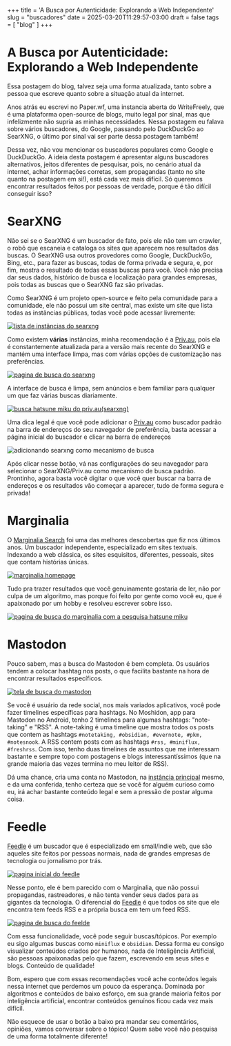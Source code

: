 +++
title = 'A Busca por Autenticidade: Explorando a Web Independente'
slug = "buscadores"
date = 2025-03-20T11:29:57-03:00
draft = false
tags = [
  "blog"
]
+++
# A Busca por Autenticidade: Explorando a Web Independente

Essa postagem do blog, talvez seja uma forma atualizada, tanto sobre a pessoa que escreve quanto sobre a situação atual da internet.

Anos atrás eu escrevi no Paper.wf, uma instancia aberta do WriteFreely, que é uma plataforma open-source de blogs, muito legal por sinal, mas que infelizmente não supria as minhas necessidades. Nessa postagem eu falava sobre vários buscadores, do Google, passando pelo DuckDuckGo ao SearXNG, o último por sinal vai ser parte dessa postagem também!

Dessa vez, não vou mencionar os buscadores populares como Google e DuckDuckGo. A ideia desta postagem é apresentar alguns buscadores alternativos, jeitos diferentes de pesquisar, pois, no cenário atual da internet, achar informações corretas, sem propagandas (tanto no site quanto na postagem em si!), está cada vez mais difícil. Só queremos encontrar resultados feitos por pessoas de verdade, porque é tão difícil conseguir isso?

# SearXNG

Não sei se o SearXNG é um buscador de fato, pois ele não tem um crawler, o robô que escaneia e cataloga os sites que aparecem nos resultados das buscas. O SearXNG usa outros provedores como Google, DuckDuckGo, Bing, etc., para fazer as buscas, todas de forma privada e segura, e, por fim, mostra o resultado de todas essas buscas para você. Você não precisa dar seus dados, histórico de busca e localização para grandes empresas, pois todas as buscas que o SearXNG faz são privadas.

Como SearXNG é um projeto open-source e feito pela comunidade para a comunidade, ele não possui um site central, mas existe um site que lista todas as instâncias públicas, todas você pode acessar livremente:

[![lista de instâncias do searxng](https://images.riiku.fun/Screenshot%202025-03-20%20at%2009-39-42%20SearXNG%20instances.webp)](https://searx.space/)

Como existem **várias** instâncias, minha recomendação é a [Priv.au](https://priv.au/), pois ela é constantemente atualizada para a versão mais recente do SearXNG e mantém uma interface limpa, mas com várias opções de customização nas preferências.

[![pagina de busca do searxng](https://images.riiku.fun/Screenshot%202025-03-20%20at%2009-39-55%20SearXNG%20%40%20searx.tiekoetter.com.webp)](https://priv.au/)

A interface de busca é limpa, sem anúncios e bem familiar para qualquer um que faz várias buscas diariamente.

[![busca hatsune miku do priv.au(searxng)](https://images.riiku.fun/Screenshot%202025-03-20%20at%2009-45-58%20hatsune%20miku%20-%20PrivAU.webp)](https://priv.au/)

Uma dica legal é que você pode adicionar o [Priv.au](https://priv.au/) como buscador padrão na barra de endereços do seu navegador de preferência, basta acessar a página inicial do buscador e clicar na barra de endereços

![adicionando searxng como mecanismo de busca](https://images.riiku.fun/Captura%20de%20tela%202025-03-20%20110239.png)

Após clicar nesse botão, vá nas configurações do seu navegador para selecionar o SearXNG/Priv.au como mecanismo de busca padrão. Prontinho, agora basta você digitar o que você quer buscar na barra de endereços e os resultados vão começar a aparecer, tudo de forma segura e privada!

# Marginalia

O [Marginalia Search](https://marginalia-search.com/) foi uma das melhores descobertas que fiz nos últimos anos. Um buscador independente, especializado em sites textuais. Indexando a web clássica, os sites esquisitos, diferentes, pessoais, sites que contam histórias únicas.

[![marginalia homepage](https://images.riiku.fun/marginalia-homepage-1.webp)](https://marginalia-search.com/)

Tudo pra trazer resultados que você genuinamente gostaria de ler, não por culpa de um algoritmo, mas porque foi feito por gente como você eu, que é apaixonado por um hobby e resolveu escrever sobre isso.

[![pagina de busca do marginalia com a pesquisa hatsune miku](https://images.riiku.fun/marginalia-busca-1.webp)](https://marginalia-search.com/search?query=hatsune+miku&profile=modern&newfilter=true)

# Mastodon

Pouco sabem, mas a busca do Mastodon é bem completa. Os usuários tendem a colocar hashtag nos posts, o que facilita bastante na hora de encontrar resultados específicos.

[![tela de busca do mastodon](https://images.riiku.fun/mastodon-busca-1.webp)](https://mastodon.social)

Se você é usuário da rede social, nos mais variados aplicativos, você pode fazer timelines específicas para hashtags. No Moshidon, app para Mastodon no Android, tenho 2 timelines para algumas hashtags: "note-taking" e "RSS". A note-taking é uma timeline que mostra todos os posts que contem as hashtags `#notetaking, #obsidian, #evernote, #pkm, #notesnook`. A RSS contem posts com as hashtags `#rss, #miniflux, #freshrss`. Com isso, tenho duas timelines de assuntos que me interessam bastante e sempre topo com postagens e blogs interessantíssimos (que na grande maioria das vezes termina no meu leitor de RSS).

Dá uma chance, cria uma conta no Mastodon, na [instância principal](https://mastodon.social/) mesmo, e da uma conferida, tenho certeza que se você for alguém curioso como eu, irá achar bastante conteúdo legal e sem a pressão de postar alguma coisa.

# Feedle

[Feedle](https://feedle.world/) é um buscador que é especializado em small/indie web, que são aqueles site feitos por pessoas normais, nada de grandes empresas de tecnologia ou jornalismo por trás.

[![pagina inicial do feedle](https://images.riiku.fun/feedle-homepage.webp)](https://feedle.world/)

Nesse ponto, ele é bem parecido com o Marginalia, que não possui propagandas, rastreadores, e não tenta vender seus dados para as gigantes da tecnologia. O diferencial do [Feedle](https://feedle.world/) é que todos os site que ele encontra tem feeds RSS e a própria busca em tem um feed RSS.

[![pagina de busca do feelde](https://images.riiku.fun/feedle-search.webp)](https://feedle.world/)

Com essa funcionalidade, você pode seguir buscas/tópicos. Por exemplo eu sigo algumas buscas como `miniflux` e `obsidian`. Dessa forma eu consigo visualizar conteúdos criados por humanos, nada de Inteligência Artificial, são pessoas apaixonadas pelo que fazem, escrevendo em seus sites e blogs. Conteúdo de qualidade!

Bom, espero que com essas recomendações você ache conteúdos legais nessa internet que perdemos um pouco da esperança. Dominada por algoritmos e conteúdos de baixo esforço, em sua grande maioria feitos por inteligência artificial, encontrar conteúdos genuínos ficou cada vez mais difícil.

Não esquece de usar o botão a baixo pra mandar seu comentários, opiniões, vamos conversar sobre o tópico! Quem sabe você não pesquisa de uma forma totalmente diferente!
